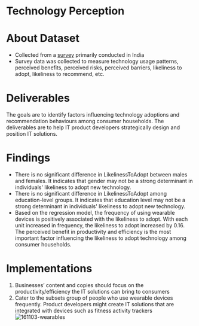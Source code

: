 # Technology Perception
# About Dataset
- Collected from a [survey](https://www.kaggle.com/datasets/mrcalvinwhite/technology-perception-survey) primarily conducted in India
- Survey data was collected to measure technology usage patterns, perceived benefits, perceived risks, perceived barriers, likeliness to adopt, likeliness to recommend, etc.


# Deliverables
The goals are to identify factors influencing technology adoptions and recommendation behaviours among consumer households. The deliverables are to help IT product developers strategically design and position IT solutions.

# Findings
- There is no significant difference in LikelinessToAdopt between males and females. It indicates that gender may not be a strong determinant in individuals' likeliness to adopt new technology.
- There is no significant difference in LikelinessToAdopt among education-level groups. It indicates that education level may not be a strong determinant in individuals' likeliness to adopt new technology.
- Based on the regression model, the frequency of using wearable devices is positively associated with the likeliness to adopt. With each unit increased in frequency, the likeliness to adopt increased by 0.16. The perceived benefit in productivity and efficiency is the most important factor influencing the likeliness to adopt technology among consumer households.


# Implementations
1. Businesses’ content and copies should focus on the productivity/efficiency the IT solutions can bring to consumers
2. Cater to the subsets group of people who use wearable devices frequently. Product developers might create IT solutions that are integrated with devices such as fitness activity trackers
![161103-wearables](https://github.com/ngctramnl/TechnologyAdoption/assets/134762877/bf07e4f1-07ed-4912-acd6-eb2a15645a6f)


